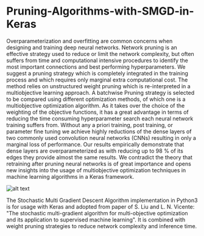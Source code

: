 # Pruning-Algorithms-with-SMGD-in-Keras
Overparameterization and overfitting are common concerns when designing and training deep neural networks. Network pruning is an effective strategy used to reduce or limit the network complexity, but often suffers from time and computational intensive procedures to identify the most important connections and best performing hyperparameters. We suggest a pruning strategy which is completely integrated in the training process and which requires only marginal extra computational cost. The method relies on unstructured weight pruning which is re-interpreted in a multiobjective learning approach. A batchwise Pruning strategy is selected to be compared using different optimization methods, of which one is a multiobjective optimization algorithm. As it takes over the choice of the weighting of the objective functions, it has a great advantage in terms of reducing the time consuming hyperparameter search each neural network training suffers from. Without any a priori training, post training, or parameter fine tuning we achieve highly reductions of the dense layers of two commonly used convolution neural networks (CNNs) resulting in only a marginal loss of performance. Our results empirically demonstrate that dense layers are overparameterized as with reducing up to 98 % of its edges they provide almost the same results. We contradict the theory that retraining after pruning neural networks is of great importance and opens new insights into the usage of multiobjective optimization techniques in machine learning algorithms in a Keras framework.  

![alt text](https://github.com/malena1906/Pruning-Algorithms-with-SMGD-in-Keras/blob/master/Figure1TowardsEfficientNetworkArchitectures.png?raw=true)


The Stochastic Multi Gradient Descent Algorithm implementation in Python3 is for usage with Keras and adopted from paper of S. Liu and L. N. Vicente: "The stochastic multi-gradient algorithm for multi-objective optimization and its application to supervised machine learning". It is combined with weight pruning strategies to reduce network complexity and inference time.
